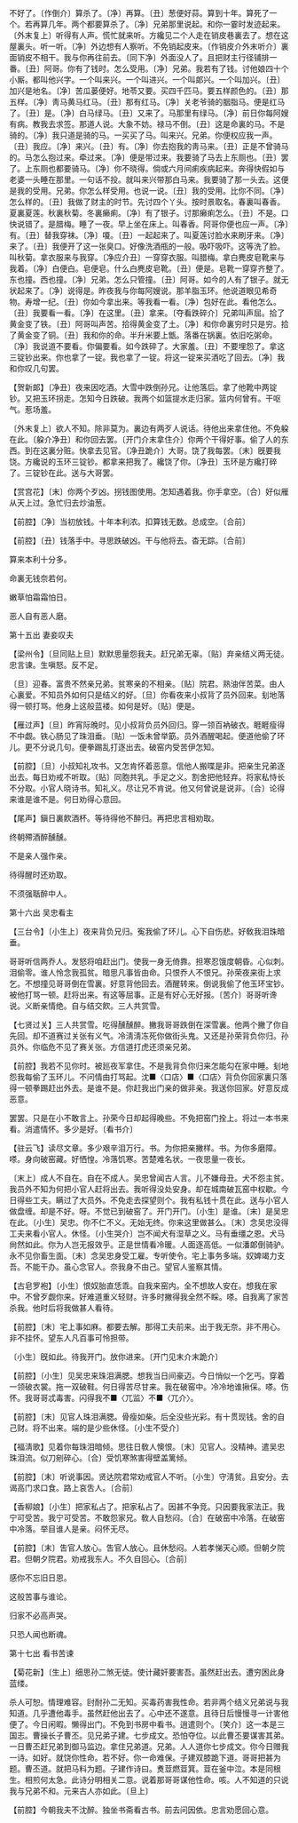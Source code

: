 <!-- { "loadSidebar": true } -->
不好了。〔作倒介〕算杀了。〔净〕再算。〔丑〕葱便好蒜。算到十年。算死了一个。若再算几年。两个都要算杀了。〔净〕兄弟那里说起。和你一霎时发迹起来。〔外末复上〕听得有人声。慌忙就来听。方纔见二个人走在销皮巷裏去了。想在这屋裏头。听一听。〔净〕外边想有人察听。不免销起皮来。〔作销皮介外末听介〕裏面销皮不相干。我与你再往前去。〔同下净〕外面没人了。且把财主行径铺排一番。〔丑〕阿哥。你有了钱时。怎么受用。〔净〕兄弟。我若有了钱。讨他娘四十个小厮。都叫他兴字。一个叫来兴。一个叫进兴。一个叫郞兴。一个叫加兴。〔丑〕加兴是地名。〔净〕苦瓜蒌便好。地苓又要。买四千匹马。要五样颜色的。〔丑〕那五样。〔净〕靑马黄马红马。〔丑〕那有红马。〔净〕关老爷骑的胭脂马。便是红马了。〔丑〕是。〔净〕白马绿马。〔丑〕又来了。马那里有绿马。〔净〕前日你每阿嫂有病。教我去求签。那道人说。大象不妨。禄马不倒。〔丑〕这是命裏的马。不是骑的。〔净〕我只道是骑的马。一买买了马。叫来兴。兄弟。你便权应我一声。〔丑〕我应。〔净〕来兴。〔丑〕有。〔净〕你去抱我的靑马来。〔丑〕正是不曾骑马的。马怎么抱过来。牵过来。〔净〕便是带过来。我要骑了马去上东厕也。〔丑〕罢了。上东厕也都要骑马。〔净〕你不晓得。倘或六月间痢疾病起来。奔得快假如与老婆一头睡在那里。一句话不投。就叫来兴带那白马来。我要骑了那一头去。这便是我的受用。兄弟。你怎么样受用。也说一说。〔丑〕我的受用。比你不同。〔净〕怎么样的。〔丑〕我做了财主的时节。先讨四个丫头。按时景取名。春裏叫春香。夏裏夏莲。秋裏秋菊。冬裏癞痢。〔净〕有了银子。讨那癞痢怎么。〔丑〕不是。口快说错了。是腊梅。睡了一夜。早上坐在床上。叫春香。阿哥你便也应一声。〔净〕有。〔丑〕替我穿袜。〔净〕嗄。〔丑〕一起起来了。叫夏莲讨脸水来刷牙来。〔净〕来了。〔丑〕我便开了这一张臭口。好像洗酒甁的一般。吸吓吸吓。这等洗了脸。叫秋菊。拿衣服来与我穿。〔净应介丑〕一穿穿衣服。叫腊梅。拿白麂皮皂靴来与我着。〔净〕白便白。皂便皂。什么白麂皮皂靴。〔丑〕便是。皂靴一穿穿齐整了。东也撞。西也撞。〔净〕兄弟。怎么只管撞。〔丑〕阿哥。如今的人有了银子。就无状起来了。〔净〕说得是。昨夜我与你每阿嫂说。那羊脂玉环。他说道眼见希奇物。寿增一纪。〔丑〕你如今拿出来。等我看一看。〔净〕包好在此。看他怎么。〔丑〕我要看一看。〔净〕在这里。〔丑〕拿来。〔夺看跌碎介〕兄弟叫声屈。拾了黄金变了铁。〔丑〕阿哥叫声苦。拾得黄金变了土。〔净〕和你命裏穷时只是穷。拾了黄金变了铜。〔丑〕我和你的命。半升米要上甑。落番在锅裏。依旧吃粥命。〔净〕我说道不要看。你偏要看。如今跌碎了。大家羞。〔丑〕不要埋怨了。拿这三锭钞出来。你也拿了一锭。我也拿了一锭。将这一锭来买酒吃了回去。〔净〕我和你叹几句罢。 

【贺新郞】〔净丑〕夜来因吃酒。大雪中跌倒孙兄。让他落后。拿了他靴中两锭钞。又把玉环拐走。怎知今日跌破。我两个如篮提水走归家。篮内何曾有。干呕气。惹场羞。

〔外末复上〕欲人不知。除非莫为。裏边有两歹人说话。待他出来拿住他。不免躱在此。〔躱介净丑〕和你回去罢。〔开门介末拿住介〕你两个干得好事。偷了人的东西。到在这裏分赃。快拿去见官。〔净丑跪介〕大哥。饶了我每罢。〔末〕旣要我饶。方纔说的玉环三锭钞。都拿来把我了。纔饶了你。〔净丑〕玉环是方纔打碎了。三锭钞在此。送与大哥罢。 

【赏宫花】〔末〕你两个歹凶。拐钱图使用。怎知遇着我。你手拿空。〔合〕好似雁从天上过。急忙归去炒油葱。

【前腔】〔净〕当初放钱。十年本利浓。扣算钱无数。总成空。〔合前〕 

【前腔】〔丑〕钱落手中。寻思跌破凶。干与他将去。杳无踪。〔合前〕 

算来本利十分多。

命裏无钱奈若何。

嫩草怕霜霜怕日。

恶人自有恶人磨。 

第十五出
妻妾叹夫

【梁州令】〔旦同贴上旦〕默默思量怨我夫。赶兄弟无辜。〔贴〕弃亲结义两无徒。忠言谏。生嗔怒。反不足。

〔旦〕迎春。富贵不然亲兄弟。贫寒亲的不相亲。〔贴〕院君。熟油伴苦菜。由人心裏爱。不知员外如何只是结义的好。〔旦〕你看夜来小叔背了员外回来。刬地落得一顿打骂。他身上这般蓝褛。如何是好。〔贴〕便是。 

【雁过声】〔旦〕昨宵际晚时。见小叔背负员外回归。穿一领百衲破衣。睚睚瘦得不中觑。铁心肠见了珠泪垂。〔贴〕一饭未曾举筯。员外酒醒喝起。便道他偷了环儿。更不分说几句。便拳踢乱打逐出去。破窑内受苦伊怎知。

【前腔】〔旦〕小叔知礼攻书。又怎肯怀着恶意。信他人搬喋是非。把亲生兄弟逐出去。每日劝戒不听取。〔贴〕同胞共乳。手足之义。割舍把他轻弃。将家私恃长不分取。小官人晓诗书。知礼义。尽让兄不肯说。他又何曾说是说非。〔合〕论得来谁是谁不是。何日劝得心意回。

【尾声】鎭日裏飮酒杯。等待得他不醉归。再把忠言相劝取。

终朝殢酒醉醺醺。

不是亲人强作亲。

待得醒时还劝取。

不须强聒醉中人。 

第十六出
吴忠看主

【三台令】〔小生上〕夜来背负兄归。寃我偷了环儿。心下自伤悲。好敎我泪珠暗垂。

哥哥听信两乔人。发怒将咱赶出门。使我一身无倚靠。担寒忍饿度朝昏。心似刺。泪偷零。谁人怜念我孤贫。暗思凡事皆由命。只恨乔人不恨兄。孙荣夜来街上求乞。不想撞见哥哥倒在雪裏。好意背他回去。酒醒转来。倒说我偷了他玉环宝钞。被他打骂一顿。赶将出来。有这等屈事。正是有好心无好报。〔苦介〕哥哥听谗说。义断亲情绝。自与结交飮。三人共赏雪。 

【七贤过关】三人共赏雪。吃得醺醺醉。撇我哥哥跌倒在深雪裏。他两个撇了你自先回。却不道赛过关张有义气。冷淸淸冻死你做街头鬼。又还是孙荣背负你归。孙员外。你临危不见了赛关张。方信道打虎还须亲兄弟。

【前腔】我若不见你时。被廵夜军拿住。不是我背负你归来怎能勾在家中睡。刬地怨我每偷了玉环儿。不问情由打骂起。沈■〈口店〉■〈口店〉背负你回家裏只落得一顿拳踢赶出外去。是谁不是。你赶我出门亲的做非亲。我送你回家。好意反成恶意。

罢罢。只是在小不敢言上。孙荣今日却起得晚些。不免把窑门拴上。将过一本书来看。消遣情怀。多少是好。〔看书介〕 

【驻云飞】读尽文章。多少艰辛泪万行。书。为你把亲撇样。书。为你多磨障。嗏。身向破窑藏。好恓惶。冷落饥寒。苦楚难名状。一夜思量一夜长。

〔末上〕成人不自在。自在不成人。吴忠曾闻古人言。儿不嫌母丑。犬不怨主贫。我员外不知为何把小官人赶将出去。我听得没处安身。却在城南破瓦窑中权歇。今日得些工夫。瞒过了大员外。不免走去探望则个。我有私钱十贯在此。送与小官人做盘缠。却是不好。呀。不觉已到破窑了。开门开门。〔小生〕是谁。〔末〕是吴忠在此。〔小生〕吴忠。你不仁不义。无始无终。你来这里做甚么。〔末〕念吴忠没得工夫来看小官人。休怪。〔小生哭介〕岂不闻犬有湿草之义。马有垂缰之恩。犬马尙然如此。你为人岂无报效乎。正是世情看冷暖。人面逐高低。一似潘郞倒骑驴。永不见你畜生面。〔末〕念吴忠身受工雇。专听使令。宅上事务多端。奴婢竭力支吾。不能干办。虽心念官人。奈我身不由己。望官人鉴察其情。 

【古皂罗袍】〔小生〕恨奴胎直恁乖。自我来窑内。全不想故人安在。想我在家中。不曾歹觑你来。好难道重义轻财。许多时撇得我全然不睬。嗏。自我离了家苦杀我。他时后将我做甚人看待。

【前腔】〔末〕宅上事如麻。都要去解。那得工夫前来。出于我无奈。非不用心。非不挂怀。望东人凡百事可怜担带。

〔小生〕旣如此。待我开门。放你进来。〔开门见末介末跪介〕 

【前腔】〔小生〕见吴忠来珠泪满腮。想我当日间豪迈。今日悄似一个乞丐。穿着一领破衣裳。拖一双破鞋。何日得苦尽甘来。我在破窑中。冷冷地谁揪倸。嗏。伤怀。我哥哥忒毒害。闪得我不■〈兀监〉不■〈兀介〉。

【前腔】〔末〕见官人珠泪满腮。骨瘦如柴。后全没些光彩。有十贯现钱。舍的自己财。将不出来。端的是少些休怪。〔小生不受介〕 

【福淸歌】见着你每珠泪暗倾。思往日敎人懊恨。〔末〕见官人。没精神。遣吴忠珠泪流。似刀剜碎心。〔合〕受饥寒煞害得壁盖篱倾。

【前腔】〔末〕听说事因。贤达院君常劝戒官人不听。〔小生〕守淸贫。且安分。去谒高门求口食。路上哀吿人。〔合前〕 

【香柳娘】〔小生〕把家私占了。把家私占了。因甚不争竞。只因要我家法正。我宁可受苦。我宁可受苦。不敢怨家兄。敎人自愁闷。〔合〕在破窑中冷落。在破窑中冷落。举目谁人是亲。闷怀无尽。

【前腔】〔末〕吿官人放心。吿官人放心。且休愁闷。人若孝悌天心顺。但朝夕院君。但朝夕院君。劝戒我东人。不久自回心。〔合前〕 

感你不忘旧日恩。

这般苦事与谁论。

归家不必高声哭。

只恐人闻也断魂。 

第十七出
看书苦谏

【菊花新】〔生上〕细思孙二煞无徒。使计藏奸要害吾。虽然赶出去。遭穷困此身蓝缕。

杀人可恕。情理难容。尀耐孙二无知。买毒药害我性命。若非两个结义兄弟说与我知道。几乎遭他毒手。虽然赶他出去了。心中还不遂意。且待日后慢慢寻一计害他便了。今日闲暇。懒得出门。不免到书房中看书。逍遣则个。〔笑介〕这一本是三国志。曹操长子曹丕。见兄弟子建。七步成文。恐怕夺位。以此曹丕要谋害其弟。一日曹丕赶兄弟到御马监边。拿住兄弟道。兄弟。人人道你七步成文。你今日赠我一诗。如好。就饶你性命。若不好。你一命难保。子建双膝跪下道。哥哥把甚为题。曹丕道。就把马料为题。子建作诗曰。煑荳燃荳箕。荳在釜中泣。本是同根生。相煎何太急。此诗分明相关二意。说着那哥哥谋他性命。咳。人不知道的只说我与兄弟不和。元来古人亦如此。〔旦上〕 

【前腔】今朝我夫不沈醉。独坐书斋看古书。前去问因依。忠言劝愿回心意。


